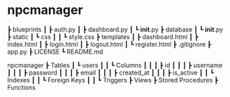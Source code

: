 # npcmanager
 ┣ blueprints
 ┃ ┣ auth.py
 ┃ ┣ dashboard.py
 ┃ ┗ __init__.py
 ┣ database
 ┃ ┗ __init__.py
 ┣ static
 ┃ ┗ css
 ┃ ┃ ┗ style.css
 ┣ templates
 ┃ ┣ dashboard.html
 ┃ ┣ index.html
 ┃ ┣ login.html
 ┃ ┣ logout.html
 ┃ ┗ register.html
 ┣ .gitignore
 ┣ app.py
 ┣ LICENSE
 ┗ README.md

 npcmanager
 ┣ Tables
 ┃ ┗ users
 ┃ ┃ ┗ Columns
 ┃ ┃ ┃ ┣ id
 ┃ ┃ ┃ ┣ username
 ┃ ┃ ┃ ┣ password
 ┃ ┃ ┃ ┣ email
 ┃ ┃ ┃ ┣ created_at
 ┃ ┃ ┃ ┣ is_active 
 ┃ ┃ ┗ Indexes
 ┃ ┃ ┗ Foreign Keys
 ┃ ┃ ┗ Triggers
 ┣ Views
 ┣ Stored Procedures
 ┣ Functions